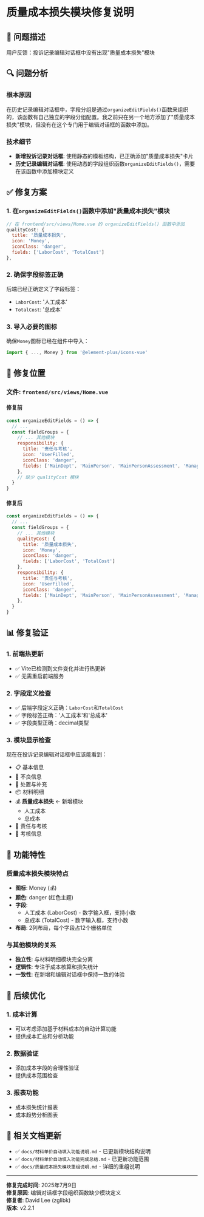 # 质量成本损失模块修复说明

## 🐛 问题描述

用户反馈：投诉记录编辑对话框中没有出现"质量成本损失"模块

## 🔍 问题分析

### 根本原因
在历史记录编辑对话框中，字段分组是通过`organizeEditFields()`函数来组织的，该函数有自己独立的字段分组配置。我之前只在另一个地方添加了"质量成本损失"模块，但没有在这个专门用于编辑对话框的函数中添加。

### 技术细节
- **新增投诉记录对话框**: 使用静态的模板结构，已正确添加"质量成本损失"卡片
- **历史记录编辑对话框**: 使用动态的字段组织函数`organizeEditFields()`，需要在该函数中添加模块定义

## ✅ 修复方案

### 1. 在`organizeEditFields()`函数中添加"质量成本损失"模块

```javascript
// 在 frontend/src/views/Home.vue 的 organizeEditFields() 函数中添加
qualityCost: {
  title: '质量成本损失',
  icon: 'Money',
  iconClass: 'danger',
  fields: ['LaborCost', 'TotalCost']
},
```

### 2. 确保字段标签正确
后端已经正确定义了字段标签：
- `LaborCost`: '人工成本'
- `TotalCost`: '总成本'

### 3. 导入必要的图标
确保`Money`图标已经在组件中导入：
```javascript
import { ..., Money } from '@element-plus/icons-vue'
```

## 🔧 修复位置

### 文件: `frontend/src/views/Home.vue`

#### 修复前
```javascript
const organizeEditFields = () => {
  // ...
  const fieldGroups = {
    // ... 其他模块
    responsibility: {
      title: '责任与考核',
      icon: 'UserFilled',
      iconClass: 'danger',
      fields: ['MainDept', 'MainPerson', 'MainPersonAssessment', 'Manager', 'SecondPerson', 'SecondPersonAssessment', 'ManagerAssessment']
    },
    // 缺少 qualityCost 模块
  }
}
```

#### 修复后
```javascript
const organizeEditFields = () => {
  // ...
  const fieldGroups = {
    // ... 其他模块
    qualityCost: {
      title: '质量成本损失',
      icon: 'Money',
      iconClass: 'danger',
      fields: ['LaborCost', 'TotalCost']
    },
    responsibility: {
      title: '责任与考核',
      icon: 'UserFilled',
      iconClass: 'danger',
      fields: ['MainDept', 'MainPerson', 'MainPersonAssessment', 'Manager', 'SecondPerson', 'SecondPersonAssessment', 'ManagerAssessment']
    },
  }
}
```

## 📊 修复验证

### 1. 前端热更新
- ✅ Vite已检测到文件变化并进行热更新
- ✅ 无需重启前端服务

### 2. 字段定义检查
- ✅ 后端字段定义正确：`LaborCost`和`TotalCost`
- ✅ 字段标签正确：'人工成本'和'总成本'
- ✅ 字段类型正确：decimal类型

### 3. 模块显示检查
现在在投诉记录编辑对话框中应该能看到：
- 📋 基本信息
- 🚨 不良信息  
- 🔧 处置与补充
- 📦 材料明细
- 💰 **质量成本损失** ← 新增模块
  - 人工成本
  - 总成本
- 👥 责任与考核
- 📝 考核信息

## 🎯 功能特性

### 质量成本损失模块特点
- **图标**: Money (💰)
- **颜色**: danger (红色主题)
- **字段**: 
  - 人工成本 (LaborCost) - 数字输入框，支持小数
  - 总成本 (TotalCost) - 数字输入框，支持小数
- **布局**: 2列布局，每个字段占12个栅格单位

### 与其他模块的关系
- **独立性**: 与材料明细模块完全分离
- **逻辑性**: 专注于成本核算和损失统计
- **一致性**: 在新增和编辑对话框中保持一致的体验

## 🔮 后续优化

### 1. 成本计算
- 可以考虑添加基于材料成本的自动计算功能
- 提供成本汇总和分析功能

### 2. 数据验证
- 添加成本字段的合理性验证
- 提供成本范围检查

### 3. 报表功能
- 成本损失统计报表
- 成本趋势分析图表

## 📝 相关文档更新

- ✅ `docs/材料单价自动填入功能说明.md` - 已更新模块结构说明
- ✅ `docs/材料单价自动填入功能完成总结.md` - 已更新功能范围
- ✅ `docs/质量成本损失模块重组说明.md` - 详细的重组说明

---

**修复完成时间**: 2025年7月9日  
**修复原因**: 编辑对话框字段组织函数缺少模块定义  
**修复者**: David Lee (zglibk)  
**版本**: v2.2.1

